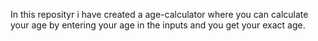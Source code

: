 In this reposityr i have created a age-calculator where you can calculate your age by entering your age in the inputs and you get your exact age. 
